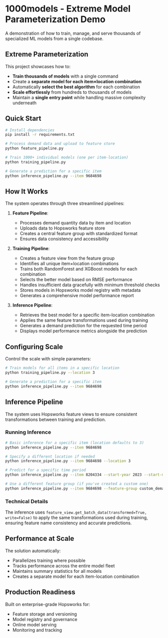 # 1000models - Extreme Model Parameterization Demo

A demonstration of how to train, manage, and serve thousands of specialized ML models from a single codebase.

## Extreme Parameterization

This project showcases how to:

- **Train thousands of models** with a single command
- Create a **separate model for each item×location combination**
- Automatically **select the best algorithm** for each combination
- **Scale effortlessly** from hundreds to thousands of models
- Maintain a **single entry point** while handling massive complexity underneath

## Quick Start

```bash
# Install dependencies
pip install -r requirements.txt

# Process demand data and upload to feature store
python feature_pipeline.py

# Train 1000+ individual models (one per item-location)
python training_pipeline.py

# Generate a prediction for a specific item
python inference_pipeline.py --item 9684698
```

## How It Works

The system operates through three streamlined pipelines:

1. **Feature Pipeline**: 
   - Processes demand quantity data by item and location
   - Uploads data to Hopsworks feature store
   - Creates a central feature group with standardized format
   - Ensures data consistency and accessibility

2. **Training Pipeline**: 
   - Creates a feature view from the feature group
   - Identifies all unique item×location combinations
   - Trains both RandomForest and XGBoost models for each combination
   - Selects the better model based on RMSE performance
   - Handles insufficient data gracefully with minimum threshold checks
   - Stores models in Hopsworks model registry with metadata
   - Generates a comprehensive model performance report

3. **Inference Pipeline**: 
   - Retrieves the best model for a specific item-location combination
   - Applies the same feature transformations used during training
   - Generates a demand prediction for the requested time period
   - Displays model performance metrics alongside the prediction

## Configuring Scale

Control the scale with simple parameters:

```bash
# Train models for all items in a specific location
python training_pipeline.py --location 3

# Generate a prediction for a specific item
python inference_pipeline.py --item 9684698
```

## Inference Pipeline

The system uses Hopsworks feature views to ensure consistent transformations between training and prediction.

### Running Inference

```bash
# Basic inference for a specific item (location defaults to 3)
python inference_pipeline.py --item 9684698

# Specify a different location if needed
python inference_pipeline.py --item 9684698 --location 3

# Predict for a specific time period
python inference_pipeline.py --item 8204334 --start-year 2023 --start-month 7

# Use a different feature group (if you've created a custom one)
python inference_pipeline.py --item 9684698 --feature-group custom_demand_features
```

### Technical Details

The inference uses `feature_view.get_batch_data(transformed=True, write=False)` to apply the same transformations used during training, ensuring feature name consistency and accurate predictions.

## Performance at Scale

The solution automatically:
- Parallelizes training where possible
- Tracks performance across the entire model fleet
- Maintains summary statistics for all models
- Creates a separate model for each item-location combination

## Production Readiness

Built on enterprise-grade Hopsworks for:
- Feature storage and versioning
- Model registry and governance
- Online model serving
- Monitoring and tracking